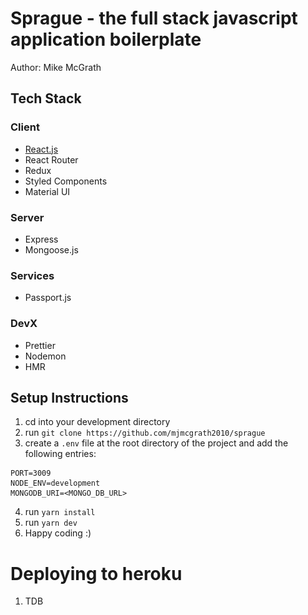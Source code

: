<style>
img.vendor-logo {
    height: 40px;
    width: auto;
    display: none;
}
</style>
# Sprague - the full stack javascript application boilerplate
Author: Mike McGrath

## Tech Stack

### Client
  - [React.js](https://reactjs.org) <img class="vendor-logo" src="https://raw.githubusercontent.com/mjmcgrath2010/sprague/master/assets/logos/vendors/react-logo.svg">
  - React Router
  - Redux
  - Styled Components
  - Material UI
  
### Server
  - Express
  - Mongoose.js

### Services
  - Passport.js
  
### DevX
  - Prettier
  - Nodemon
  - HMR
  
## Setup Instructions

  1.  cd into your development directory
  2.  run `git clone https://github.com/mjmcgrath2010/sprague`
  3. create a `.env` file at the root directory of the project and add the following entries:
 
```
PORT=3009
NODE_ENV=development
MONGODB_URI=<MONGO_DB_URL> 
```
  4. run `yarn install`
  5. run `yarn dev`
  6. Happy coding :)
  
# Deploying to heroku

1. TDB

